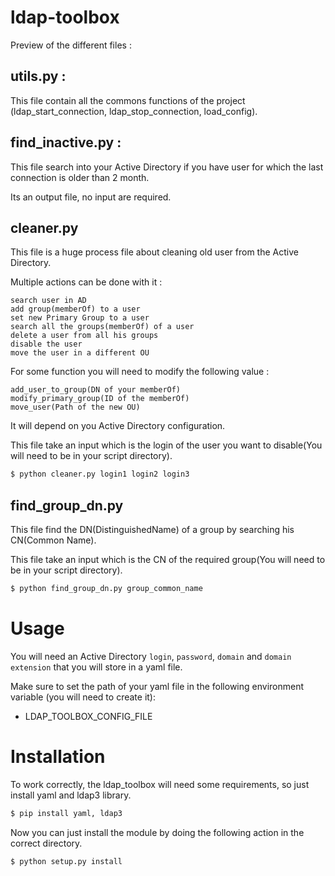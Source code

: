 # ldap-toolbox
Preview of the different files :

## utils.py :

This file contain all the commons functions of the project (ldap_start_connection, ldap_stop_connection, load_config).

## find_inactive.py :

This file search into your Active Directory if you have user for which the last connection is older than 2 month. 

Its an output file, no input are required.

## cleaner.py

This file is a huge process file about cleaning old user from the Active Directory. 

Multiple actions can be done with it :
                                       
```
search user in AD
add group(memberOf) to a user 
set new Primary Group to a user 
search all the groups(memberOf) of a user 
delete a user from all his groups 
disable the user 
move the user in a different OU 
```                                       

For some function you will need to modify the following value : 

```
add_user_to_group(DN of your memberOf)
modify_primary_group(ID of the memberOf) 
move_user(Path of the new OU)  
```                                                                  

It will depend on you Active Directory configuration.

This file take an input which is the login of the user you want to disable(You will need to be in your script directory).
```bash
$ python cleaner.py login1 login2 login3
```

## find_group_dn.py 

This file find the DN(DistinguishedName) of a group by searching his CN(Common Name).

This file take an input which is the CN of the required group(You will need to be in your script directory).
```bash
$ python find_group_dn.py group_common_name
```

# Usage

You will need an Active Directory `login`, `password`, `domain` and `domain extension` that you will store in a yaml file.

Make sure to set the path of your yaml file in the following environment variable (you will need to create it):

- LDAP_TOOLBOX_CONFIG_FILE


# Installation

To work correctly, the ldap_toolbox will need some requirements, so just install yaml and ldap3 library.
```bash
$ pip install yaml, ldap3 
```

Now you can just install the module by doing the following action in the correct directory.

```bash
$ python setup.py install 
```
